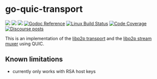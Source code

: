 # go-quic-transport

[![](https://img.shields.io/badge/made%20by-Protocol%20Labs-blue.svg?style=flat-square)](https://protocol.ai)
[![](https://img.shields.io/badge/project-libp2p-yellow.svg?style=flat-square)](https://libp2p.io/)
[![](https://img.shields.io/badge/freenode-%23libp2p-yellow.svg?style=flat-square)](http://webchat.freenode.net/?channels=%23libp2p)
[![Godoc Reference](https://img.shields.io/badge/godoc-reference-blue.svg?style=flat-square)](https://godoc.org/github.com/libp2p/go-libp2p-quic-transport)
[![Linux Build Status](https://img.shields.io/travis/libp2p/go-libp2p-quic-transport/master.svg?style=flat-square&label=linux+build)](https://travis-ci.org/libp2p/go-libp2p-quic-transport)
[![Code Coverage](https://img.shields.io/codecov/c/github/libp2p/go-libp2p-quic-transport/master.svg?style=flat-square)](https://codecov.io/gh/libp2p/go-libp2p-quic-transport/)
[![Discourse posts](https://img.shields.io/discourse/https/discuss.libp2p.io/posts.svg)](https://discuss.libp2p.io)

This is an implementation of the [libp2p transport](https://github.com/libp2p/go-libp2p-transport/blob/master/transport.go) and the [libp2p stream muxer](https://github.com/libp2p/go-stream-muxer) using QUIC.

## Known limitations

* currently only works with RSA host keys
